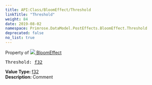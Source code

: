 ```yaml
---
title: API:Class/BloomEffect/Threshold
linkTitle: "Threshold"
weight: 84
date: 2019-08-02
namespace: Primrose.DataModel.PostEffects.BloomEffect.Threshold
deprecated: false
no_list: true
---
```

Property of <a href="/docs/api-reference/Class/BloomEffect"><img src="/icons/silk/posteffect.png"/>&nbsp;BloomEffect</a>
<pre class="method-declaration">
Threshold: <a class="type" href="/docs/api-reference/System/Primitives#single">f32</a></pre>
<b>Value Type: </b>
<a class="type" href="/docs/api-reference/System/Primitives#single">f32</a>
<br/>
<b>Description: </b>
Comment

